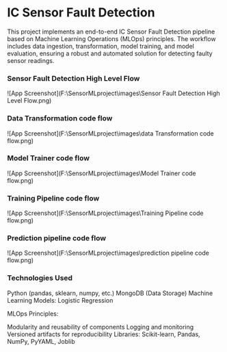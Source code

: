 
# IC Sensor Fault Detection 

This project implements an end-to-end IC Sensor Fault Detection pipeline based on Machine Learning Operations (MLOps) principles. The workflow includes data ingestion, transformation, model training, and model evaluation, ensuring a robust and automated solution for detecting faulty sensor readings.




### Sensor Fault Detection High Level Flow

![App Screenshot](F:\SensorMLproject\images\Sensor Fault Detection High Level Flow.png)

### Data Transformation code flow

![App Screenshot](F:\SensorMLproject\images\data Transformation code flow.png)

### Model Trainer code flow

![App Screenshot](F:\SensorMLproject\images\Model Trainer code flow.png)

### Training Pipeline code flow 

![App Screenshot](F:\SensorMLproject\images\Training Pipeline code flow.png)

### Prediction pipeline code flow

![App Screenshot](F:\SensorMLproject\images\prediction pipeline code flow.png)


### Technologies Used

Python (pandas, sklearn, numpy, etc.)
MongoDB (Data Storage)
Machine Learning Models: Logistic Regression

MLOps Principles:

Modularity and reusability of components
Logging and monitoring
Versioned artifacts for reproducibility
Libraries: Scikit-learn, Pandas, NumPy, PyYAML, Joblib

